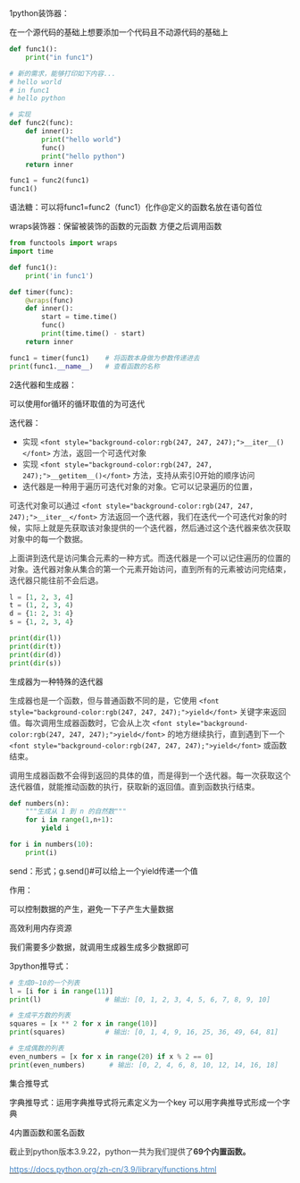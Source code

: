 1python装饰器：

在一个源代码的基础上想要添加一个代码且不动源代码的基础上

```python
def func1():
    print("in func1")

# 新的需求，能够打印如下内容...
# hello world
# in func1
# hello python

# 实现
def func2(func):
    def inner():
        print("hello world")
        func()
        print("hello python")
    return inner

func1 = func2(func1)
func1()
```

语法糖：可以将func1=func2（func1）化作@定义的函数名放在语句首位 

wraps装饰器：保留被装饰的函数的元函数 方便之后调用函数

```python
from functools import wraps
import time

def func1():
    print('in func1')

def timer(func):
    @wraps(func)
    def inner():
        start = time.time()
        func()
        print(time.time() - start)
    return inner

func1 = timer(func1)    # 将函数本身做为参数传递进去
print(func1.__name__)   # 查看函数的名称
```

2迭代器和生成器：

可以使用for循环的循环取值的为可迭代

迭代器：

+ <font style="color:rgb(51, 51, 51);">实现</font><font style="color:rgb(51, 51, 51);"> </font>`<font style="background-color:rgb(247, 247, 247);">__iter__()</font>`<font style="color:rgb(51, 51, 51);"> </font><font style="color:rgb(51, 51, 51);">方法，返回一个可迭代对象</font>
+ <font style="color:rgb(51, 51, 51);">实现 </font>`<font style="background-color:rgb(247, 247, 247);">__getitem__()</font>`<font style="color:rgb(51, 51, 51);"> 方法，支持从索引0开始的顺序访问</font>
+ <font style="color:rgb(51, 51, 51);">迭代器是一种用于遍历可迭代对象的对象。它可以记录遍历的位置，</font>

<font style="color:rgb(51, 51, 51);">可迭代对象可以通过</font><font style="color:rgb(51, 51, 51);"> </font>`<font style="background-color:rgb(247, 247, 247);">__iter__</font>`<font style="color:rgb(51, 51, 51);"> </font><font style="color:rgb(51, 51, 51);">方法返回一个迭代器，我们在迭代一个可迭代对象的时候，实际上就是先获取该对象提供的一个迭代器，然后通过这个迭代器来依次获取对象中的每一个数据。</font>

<font style="color:rgb(51, 51, 51);">上面讲到迭代是访问集合元素的一种方式。而迭代器是一个可以记住遍历的位置的对象。迭代器对象从集合的第一个元素开始访问，直到所有的元素被访问完结束，迭代器只能往前不会后退。</font>

```python
l = [1, 2, 3, 4]
t = (1, 2, 3, 4)
d = {1: 2, 3: 4}
s = {1, 2, 3, 4}

print(dir(l))
print(dir(t))
print(dir(d))
print(dir(s))
```

生成器为一种特殊的迭代器

<font style="color:rgb(51, 51, 51);">生成器也是一个函数，但与普通函数不同的是，它使用</font><font style="color:rgb(51, 51, 51);"> </font>`<font style="background-color:rgb(247, 247, 247);">yield</font>`<font style="color:rgb(51, 51, 51);"> </font><font style="color:rgb(51, 51, 51);">关键字来返回值。每次调用生成器函数时，它会从上次</font><font style="color:rgb(51, 51, 51);"> </font>`<font style="background-color:rgb(247, 247, 247);">yield</font>`<font style="color:rgb(51, 51, 51);"> </font><font style="color:rgb(51, 51, 51);">的地方继续执行，直到遇到下一个</font><font style="color:rgb(51, 51, 51);"> </font>`<font style="background-color:rgb(247, 247, 247);">yield</font>`<font style="color:rgb(51, 51, 51);"> </font><font style="color:rgb(51, 51, 51);">或函数结束。</font>

<font style="color:rgb(51, 51, 51);">调用生成器函数不会得到返回的具体的值，而是得到一个迭代器。每一次获取这个迭代器值，就能推动函数的执行，获取新的返回值。直到函数执行结束。</font>

```python
def numbers(n):
    """生成从 1 到 n 的自然数"""
    for i in range(1,n+1):
        yield i

for i in numbers(10):
    print(i)
```

send：形式；g.send()#可以给上一个yield传递一个值

作用：

可以控制数据的产生，避免一下子产生大量数据

高效利用内存资源

我们需要多少数据，就调用生成器生成多少数据即可

3python推导式：

```python
# 生成0~10的一个列表
l = [i for i in range(11)]
print(l)                # 输出: [0, 1, 2, 3, 4, 5, 6, 7, 8, 9, 10]

# 生成平方数的列表
squares = [x ** 2 for x in range(10)]
print(squares)          # 输出: [0, 1, 4, 9, 16, 25, 36, 49, 64, 81]

# 生成偶数的列表
even_numbers = [x for x in range(20) if x % 2 == 0]
print(even_numbers)      # 输出: [0, 2, 4, 6, 8, 10, 12, 14, 16, 18]
```

集合推导式

字典推导式：运用字典推导式将元素定义为一个key 可以用字典推导式形成一个字典

4内置函数和匿名函数

<font style="color:rgb(51, 51, 51);">截止到python版本3.9.22，python一共为我们提供了</font>**<font style="color:rgb(51, 51, 51);">69个内置函数。</font>**

[<font style="color:rgb(65, 131, 196);">https://docs.python.org/zh-cn/3.9/library/functions.html</font>](https://docs.python.org/zh-cn/3.9/library/functions.html)


